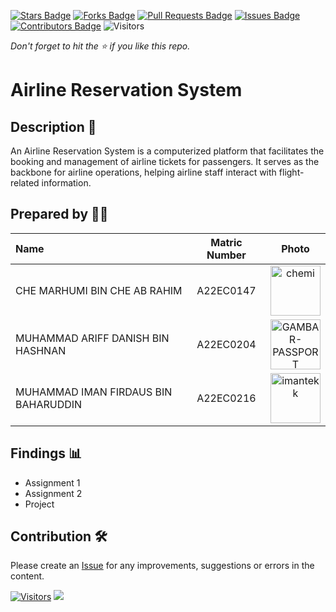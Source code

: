 [![Stars Badge](https://img.shields.io/github/stars/jjn7702/SECJ2013-DSA)](https://github.com/jjn7702/SECJ2013-DSA/Submission/Sample/stargazers)
[![Forks Badge](https://img.shields.io/github/forks/jjn7702/SECJ2013-DSA)](https://github.com/jjn7702/SECJ2013-DSA/Submission/Sample/network/members)
[![Pull Requests Badge](https://img.shields.io/github/issues-pr/jjn7702/SECJ2013-DSA)](https://github.com/jjn7702/SECJ2013-DSA/Submission/Sample/pulls)
[![Issues Badge](https://img.shields.io/github/issues/jjn7702/SECJ2013-DSA)](https://github.com/jjn7702/SECJ2013-DSA/Submission/Sample/issues)
[![Contributors Badge](https://img.shields.io/github/contributors/jjn7702/SECJ2013-DSA?color=2b9348)](https://github.com/jjn7702/SECJ2013-DSA/Submission/Sample/graphs/contributors)
![Visitors](https://api.visitorbadge.io/api/visitors?path=https%3A%2F%2Fgithub.com%2Fjjn7702%2FSECJ2013-DSA%2FSubmission%2FSample&labelColor=%23d9e3f0&countColor=%23697689&style=flat)

_Don't forget to hit the :star: if you like this repo._

# Airline Reservation System

## Description 📝

An Airline Reservation System is a computerized platform that facilitates the booking and management of airline tickets for passengers. It serves as the backbone for airline operations, helping airline staff interact with flight-related information.

## Prepared by 🧑‍💻

| Name             | Matric Number | Photo                                                         |
| :---------------- | :-------------: | :------------------------------------------------------------: |
| CHE MARHUMI BIN CHE AB RAHIM   | A22EC0147|<a href="https://imgbb.com/"><img src="https://i.ibb.co/hg1vSKm/chemi.jpg" alt="chemi" border="0" width="80" height="80"></a>      |
| MUHAMMAD ARIFF DANISH BIN HASHNAN       | A22EC0204      | <a href="https://ibb.co/CJ4Z8yv"><img src="https://i.ibb.co/gvQp98w/GAMBAR-PASSPORT.jpg" alt="GAMBAR-PASSPORT" width="80" height="80" border="0"></a>  |
| MUHAMMAD IMAN FIRDAUS BIN BAHARUDDIN       | A22EC0216       |<a href="https://imgbb.com/"><img src="https://i.ibb.co/yYcSd4R/imantekk.jpg" alt="imantekk" border="0" width="80" height="80"></a>       |


## Findings 📊

- Assignment 1
- Assignment 2
- Project

## Contribution 🛠️
Please create an [Issue](https://github.com/jjn7702/SECJ2013-DSA/Submission/Sample/issues) for any improvements, suggestions or errors in the content.

[![Visitors](https://api.visitorbadge.io/api/visitors?path=https%3A%2F%2Fgithub.com%2Fjjn7702&labelColor=%23697689&countColor=%23555555&style=plastic)](https://visitorbadge.io/status?path=https%3A%2F%2Fgithub.com%2Fjjn7702)
![](https://hit.yhype.me/github/profile?user_id=81284918)
